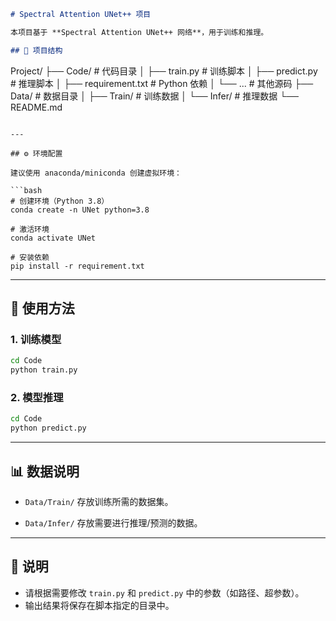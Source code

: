 ```md
# Spectral Attention UNet++ 项目

本项目基于 **Spectral Attention UNet++ 网络**，用于训练和推理。  

## 📂 项目结构
```

Project/
├── Code/                # 代码目录
│   ├── train.py         # 训练脚本
│   ├── predict.py       # 推理脚本
│   ├── requirement.txt  # Python 依赖
│   └── ...              # 其他源码
├── Data/                # 数据目录
│   ├── Train/           # 训练数据
│   └── Infer/           # 推理数据
└── README.md

```

---

## ⚙️ 环境配置

建议使用 anaconda/miniconda 创建虚拟环境：

```bash
# 创建环境（Python 3.8）
conda create -n UNet python=3.8

# 激活环境
conda activate UNet

# 安装依赖
pip install -r requirement.txt
````

---

## 🚀 使用方法

### 1. 训练模型

```bash
cd Code
python train.py
```

### 2. 模型推理

```bash
cd Code
python predict.py
```

---

## 📊 数据说明

* `Data/Train/`
  存放训练所需的数据集。

* `Data/Infer/`
  存放需要进行推理/预测的数据。

---

## 📝 说明

* 请根据需要修改 `train.py` 和 `predict.py` 中的参数（如路径、超参数）。
* 输出结果将保存在脚本指定的目录中。
